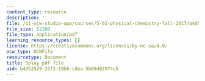 ```yaml
---
content_type: resource
description: ''
file: /ol-ocw-studio-app/courses/5-61-physical-chemistry-fall-2017/b4d5252933f219b6cdea5b60d02974c5_JzW4RYICOdA.pdf
file_size: 52280
file_type: application/pdf
learning_resource_types: []
license: https://creativecommons.org/licenses/by-nc-sa/4.0/
ocw_type: OCWFile
resourcetype: Document
title: 3play pdf file
uid: b4d52529-33f2-19b6-cdea-5b60d02974c5
---
```

